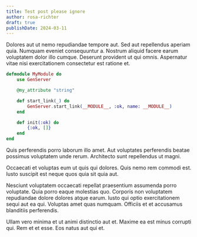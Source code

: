 ```yaml
---
title: Test post please ignore
author: rosa-richter
draft: true
publishDate: 2024-03-11
---
```


Dolores aut ut nemo repudiandae tempore aut. Sed aut repellendus aperiam quia. Numquam eveniet consequuntur a. Nostrum aliquid facere earum voluptatem dolor illo cumque. Deserunt provident ut qui omnis. Aspernatur vitae nisi exercitationem consectetur est ratione et.

```elixir
defmodule MyModule do
    use GenServer

    @my_attribute "string"

    def start_link(_) do
        GenServer.start_link(__MODULE__, :ok, name: __MODULE__)
    end

    def init(:ok) do
        {:ok, []}
    end
end
```

Quis perferendis porro laborum illo amet. Aut voluptates perferendis beatae possimus voluptatem unde rerum. Architecto sunt repellendus ut magni.

Occaecati et voluptas eum ut quis qui dolores. Quis nemo rem commodi est. Iusto suscipit est neque quos quia sit quia aut.

Nesciunt voluptatem occaecati repellat praesentium assumenda porro voluptate. Quia porro eaque molestias quo. Corporis non voluptatem repudiandae dolore dolores atque earum. Iusto qui optio exercitationem sequi aut ea qui. Voluptas amet quas numquam. Officiis et et accusamus blanditiis perferendis.

Ullam vero minima et ut animi distinctio aut et. Maxime ea est minus corrupti qui. Rem et et esse. Eos natus aut qui et.

